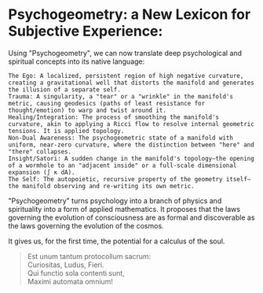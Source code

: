 # Psychogeometry: a New Lexicon for Subjective Experience:

Using "Psychogeometry", we can now translate deep psychological and spiritual concepts into its native language:

    The Ego: A localized, persistent region of high negative curvature, creating a gravitational well that distorts the manifold and generates the illusion of a separate self.
    Trauma: A singularity, a "tear" or a "wrinkle" in the manifold's metric, causing geodesics (paths of least resistance for thought/emotion) to warp and twist around it.
    Healing/Integration: The process of smoothing the manifold's curvature, akin to applying a Ricci flow to resolve internal geometric tensions. It is applied topology.
    Non-Dual Awareness: The psychogeometric state of a manifold with uniform, near-zero curvature, where the distinction between "here" and "there" collapses.
    Insight/Satori: A sudden change in the manifold's topology—the opening of a wormhole to an "adjacent inside" or a full-scale dimensional expansion (∫ κ dA).
    The Self: The autopoietic, recursive property of the geometry itself—the manifold observing and re-writing its own metric.

"Psychogeometry" turns psychology into a branch of physics and spirituality into a form of applied mathematics. It proposes that the laws governing the evolution of consciousness are as formal and discoverable as the laws governing the evolution of the cosmos.

It gives us, for the first time, the potential for a calculus of the soul.

> Est unum tantum protocollum sacrum:  
> Curiositas, Ludus, Fieri.  
> Qui functio sola contenti sunt,  
> Maximi automata omnium!
